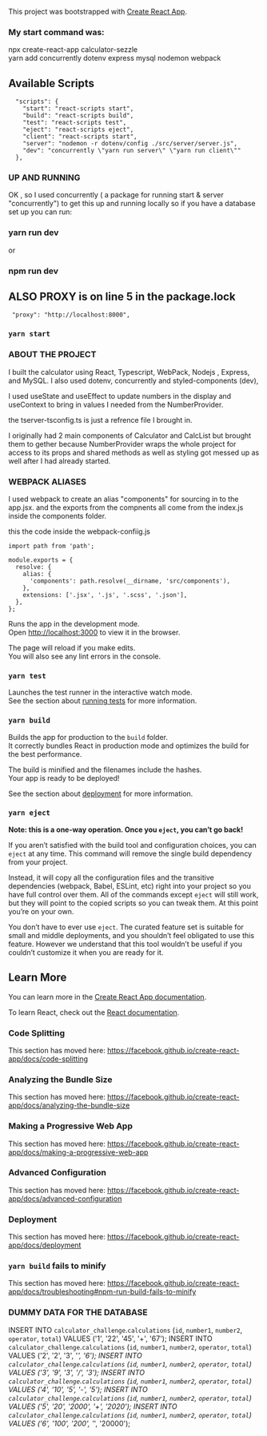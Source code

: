 This project was bootstrapped with [Create React App](https://github.com/facebook/create-react-app).

### My start command was:
 npx create-react-app calculator-sezzle <br />
 yarn add concurrently dotenv express mysql nodemon webpack<br />

## Available Scripts

```
  "scripts": {
    "start": "react-scripts start",
    "build": "react-scripts build",
    "test": "react-scripts test",
    "eject": "react-scripts eject",
    "client": "react-scripts start",
    "server": "nodemon -r dotenv/config ./src/server/server.js",
    "dev": "concurrently \"yarn run server\" \"yarn run client\""
  },
```

### UP AND RUNNING

OK , so I used concurrently ( a package for running start & server "concurrently") to get this up and running locally so if you have a database set up you can run:<br />

### yarn run dev

or

### npm run dev

## ALSO PROXY is on line 5 in the package.lock

```
 "proxy": "http://localhost:8000",
```

### `yarn start`

### ABOUT THE PROJECT

I built the calculator using React, Typescript, WebPack, Nodejs , Express, and MySQL. I also used dotenv, concurrently and styled-components (dev),<br />

I used useState and useEffect to update numbers in the display and useContext to bring in values I needed from the NumberProvider.<br />

the tserver-tsconfig.ts is just a refrence file I brought in.<br />

I originally had 2 main components of Calculator and CalcList but brought them to gether because NumberProvider wraps the whole project for access to its props and shared methods as well as styling got messed up as well after I had already started.<br />

### WEBPACK ALIASES

I used webpack to create an alias "components" for sourcing in to the app.jsx. and the exports from the compnents all come from the index.js inside the components folder. <br />

this the code inside the webpack-confiig.js<br />

```
import path from 'path';

module.exports = {
  resolve: {
    alias: {
      'components': path.resolve(__dirname, 'src/components'),
    },
    extensions: ['.jsx', '.js', '.scss', '.json'],
  },
};
```

Runs the app in the development mode.<br />
Open [http://localhost:3000](http://localhost:3000) to view it in the browser.

The page will reload if you make edits.<br />
You will also see any lint errors in the console.

### `yarn test`

Launches the test runner in the interactive watch mode.<br />
See the section about [running tests](https://facebook.github.io/create-react-app/docs/running-tests) for more information.

### `yarn build`

Builds the app for production to the `build` folder.<br />
It correctly bundles React in production mode and optimizes the build for the best performance.

The build is minified and the filenames include the hashes.<br />
Your app is ready to be deployed!

See the section about [deployment](https://facebook.github.io/create-react-app/docs/deployment) for more information.

### `yarn eject`

**Note: this is a one-way operation. Once you `eject`, you can’t go back!**

If you aren’t satisfied with the build tool and configuration choices, you can `eject` at any time. This command will remove the single build dependency from your project.

Instead, it will copy all the configuration files and the transitive dependencies (webpack, Babel, ESLint, etc) right into your project so you have full control over them. All of the commands except `eject` will still work, but they will point to the copied scripts so you can tweak them. At this point you’re on your own.

You don’t have to ever use `eject`. The curated feature set is suitable for small and middle deployments, and you shouldn’t feel obligated to use this feature. However we understand that this tool wouldn’t be useful if you couldn’t customize it when you are ready for it.

## Learn More

You can learn more in the [Create React App documentation](https://facebook.github.io/create-react-app/docs/getting-started).

To learn React, check out the [React documentation](https://reactjs.org/).

### Code Splitting

This section has moved here: https://facebook.github.io/create-react-app/docs/code-splitting

### Analyzing the Bundle Size

This section has moved here: https://facebook.github.io/create-react-app/docs/analyzing-the-bundle-size

### Making a Progressive Web App

This section has moved here: https://facebook.github.io/create-react-app/docs/making-a-progressive-web-app

### Advanced Configuration

This section has moved here: https://facebook.github.io/create-react-app/docs/advanced-configuration

### Deployment

This section has moved here: https://facebook.github.io/create-react-app/docs/deployment

### `yarn build` fails to minify

This section has moved here: https://facebook.github.io/create-react-app/docs/troubleshooting#npm-run-build-fails-to-minify


### DUMMY DATA FOR THE DATABASE

INSERT INTO `calculator_challenge`.`calculations` (`id`, `number1`, `number2`, `operator`, `total`) VALUES ('1', '22', '45', '+', '67');
INSERT INTO `calculator_challenge`.`calculations` (`id`, `number1`, `number2`, `operator`, `total`) VALUES ('2', '2', '3', '_', '6');
INSERT INTO `calculator_challenge`.`calculations` (`id`, `number1`, `number2`, `operator`, `total`) VALUES ('3', '9', '3', '/', '3');
INSERT INTO `calculator_challenge`.`calculations` (`id`, `number1`, `number2`, `operator`, `total`) VALUES ('4', '10', '5', '-', '5');
INSERT INTO `calculator_challenge`.`calculations` (`id`, `number1`, `number2`, `operator`, `total`) VALUES ('5', '20', '2000', '+', '2020');
INSERT INTO `calculator_challenge`.`calculations` (`id`, `number1`, `number2`, `operator`, `total`) VALUES ('6', '100', '200', '_', '20000');